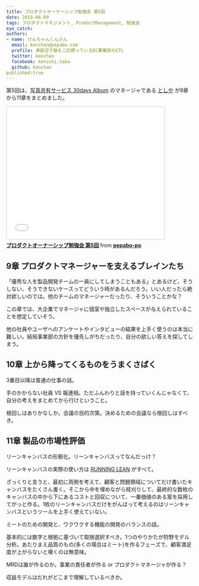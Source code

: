 ```yaml
---
title: プロダクトオーナーシップ勉強会 第5回
date: 2015-06-09
tags: プロダクトマネジメント, ProductManagement, 勉強会
eye_catch:
authors:
- name: けんちゃんくんさん
  email: kenchan@pepabo.com
  profile: 津田沼で猫を二匹飼っているEC事業部のCTL
  twitter: kenchan
  facebook: kenichi.taka
  github: kenchan
published:true
---
```

第5回は、[写真共有サービス 30days Album](https://30d.jp/) のマネージャである [としや](https://twitter.com/hogemoge) が9章から11章をまとめました。

<iframe src="//www.slideshare.net/slideshow/embed_code/key/lH7vsqonKcnLME" width="425" height="355" frameborder="0" marginwidth="0" marginheight="0" scrolling="no" style="border:1px solid #CCC; border-width:1px; margin-bottom:5px; max-width: 100%;" allowfullscreen> </iframe> <div style="margin-bottom:5px"> <strong> <a href="//www.slideshare.net/pepabo-po/5-50796849" title="プロダクトオーナーシップ勉強会 第5回" target="_blank">プロダクトオーナーシップ勉強会 第5回</a> </strong> from <strong><a href="//www.slideshare.net/pepabo-po" target="_blank">pepabo-po</a></strong> </div>

## 9章 プロダクトマネージャーを支えるブレインたち

「優秀な人を製品開発チームの一員にしてしまうこともある」とあるけど、そうしない、そうできないケースってどういう時があるんだろう。いい人だったら絶対欲しいのでは。他のチームのマネージャーだったり、そういうことかな？

この章では、大企業でマネージャに個室や独立したスペースが与えられていることを想定していそう。

他の社員やユーザへのアンケートやインタビューの結果を上手く使うのは本当に難しい。結局事業部の方針を優先しがちだったり、自分の欲しい答えを探してしまう。

## 10章 上から降ってくるものをうまくさばく

3番目以降は普通の仕事の話。

手のかからない社員 VS 報連相。ただふんわりと話を持っていくんじゃなくて、自分の考えをまとめてから行けということ。

根回しはありかなしか。会議の目的次第。決めるための会議なら根回しはすべき。

## 11章 製品の市場性評価

リーンキャンバスの形骸化。リーンキャンバスってなんだっけ？

リーンキャンバスの実際の使い方は [RUNNING LEAN](http://www.amazon.co.jp/gp/product/4873115914/ref=as_li_ss_il?ie=UTF8&camp=247&creative=7399&creativeASIN=4873115914&linkCode=as2&tag=shucreamnet-22) がすべて。

ざっくりと言うと、最初に両側を考えて、顧客と問題領域についてだけ書いたキャンバスをたくさん書く。そこから中を埋めながら枝刈りして、最終的な数枚のキャンバスの中から下にあるコストと回収について、一番価値のある案を採用してがっと作る。1枚のリーンキャンバスだけをがんばって考えるのはリーンキャンバスというツールを上手く使えていない。

ミートのための開発と、ワクワクする機能の開発のバランスの話。

基本的には数字と根拠に基づいて取捨選択すべき。1つのやりかたが狩野モデル分析。あたりまえ品質のもの(多くの場合はミート)を作るフェーズで、顧客満足度が上がらないと嘆くのは無意味。

MRDは誰が作るのか。事業の責任者が作る or プロダクトマネージャが作る？

収益モデルはだれがどこまで理解しているべきか。
